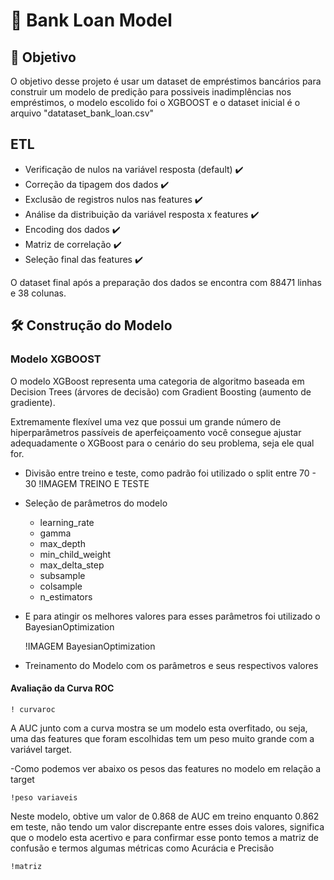 # 🧬 Bank Loan Model

## 🎯 Objetivo

O objetivo desse projeto é usar um dataset de empréstimos bancários para construir um modelo de predição para possiveis inadimplências nos empréstimos, o modelo escolido foi o XGBOOST e o dataset inicial é o arquivo "datataset_bank_loan.csv" 

## ETL

- Verificação de nulos na variável resposta (default) ✔️
- Correção da tipagem dos dados ✔️
- Exclusão de registros nulos nas features ✔️
- Análise da distribuição da variável resposta x features ✔️
- Encoding dos dados ✔️
- Matriz de correlação ✔️
- Seleção final das features ✔️

O dataset final após a preparação dos dados se encontra com 88471 linhas  e 38 colunas.

## 🛠️ Construção do Modelo 

### Modelo XGBOOST

O modelo XGBoost representa uma categoria de algoritmo baseada em Decision Trees (árvores de decisão) com Gradient Boosting (aumento de gradiente).

Extremamente flexível uma vez que possui um grande número de hiperparâmetros passíveis de aperfeiçoamento você consegue ajustar adequadamente o XGBoost para o cenário do seu problema, seja ele qual for.



- Divisão entre treino e teste, como padrão foi utilizado o split entre 70 - 30
    !IMAGEM TREINO E TESTE
- Seleção de parâmetros do modelo
    - learning_rate 
    - gamma
    - max_depth
    - min_child_weight
    - max_delta_step
    - subsample
    - colsample
    - n_estimators
- E para atingir os melhores valores para esses parâmetros foi utilizado o BayesianOptimization

    !IMAGEM BayesianOptimization

- Treinamento do Modelo com os parâmetros e seus respectivos valores

#### Avaliação da Curva ROC 

    ! curvaroc

A AUC junto com a curva mostra se um modelo esta overfitado, ou seja, uma das features que foram escolhidas tem um peso muito grande com a variável target.

-Como podemos ver abaixo os pesos das features no modelo em relação a target

    !peso variaveis

Neste modelo, obtive um valor de 0.868 de AUC em treino enquanto 0.862 em teste, não tendo um valor discrepante entre esses dois valores, significa que o modelo esta acertivo e para confirmar esse ponto temos a matriz de confusão e termos algumas métricas como Acurácia e Precisão

    !matriz
